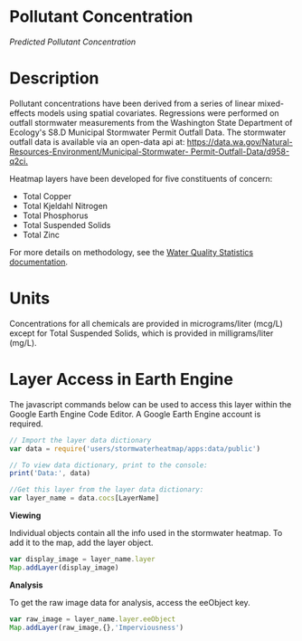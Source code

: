 # Pollutant Concentration

*Predicted Pollutant Concentration*

# Description

Pollutant concentrations have been derived from a series of linear mixed-effects models using spatial covariates. Regressions were performed on outfall stormwater measurements from the Washington State Department of Ecology's S8.D Municipal Stormwater Permit Outfall Data. The stormwater outfall data is available via an open-data api at: [<https://data.wa.gov/Natural-Resources-Environment/Municipal-Stormwater-> Permit-Outfall-Data/d958-q2ci.](https://data.wa.gov/Natural-Resources-Environment/Municipal-Stormwater-%20Permit-Outfall-Data/d958-q2ci.%20)

Heatmap layers have been developed for five constituents of concern:

-   Total Copper
-   Total Kjeldahl Nitrogen
-   Total Phosphorus
-   Total Suspended Solids
-   Total Zinc

For more details on methodology, see the [Water Quality Statistics documentation](/docs/Technical%20Reference/Components/Water%20Quality%20Statistics).

# Units 
Concentrations for all chemicals are provided in micrograms/liter (mcg/L) except for Total Suspended Solids, which is provided in milligrams/liter (mg/L). 

# Layer Access in Earth Engine

The javascript commands below can be used to access this layer within the Google Earth Engine Code Editor. A Google Earth Engine account is required.

``` javascript
// Import the layer data dictionary 
var data = require('users/stormwaterheatmap/apps:data/public')

// To view data dictionary, print to the console: 
print('Data:', data)

//Get this layer from the layer data dictionary: 
var layer_name = data.cocs[LayerName]
```

**Viewing**

Individual objects contain all the info used in the stormwater heatmap. To add it to the map, add the layer object.

``` javascript
var display_image = layer_name.layer 
Map.addLayer(display_image)
```

**Analysis**

To get the raw image data for analysis, access the eeObject key.

``` javascript
var raw_image = layer_name.layer.eeObject 
Map.addLayer(raw_image,{},'Imperviousness')
```
